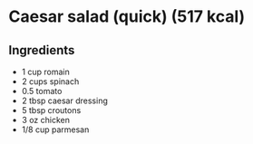 # Caesar salad (quick) (517 kcal)

## Ingredients

- 1 cup romain
- 2 cups spinach
- 0.5 tomato
- 2 tbsp caesar dressing
- 5 tbsp croutons
- 3 oz chicken 
- 1/8 cup parmesan







